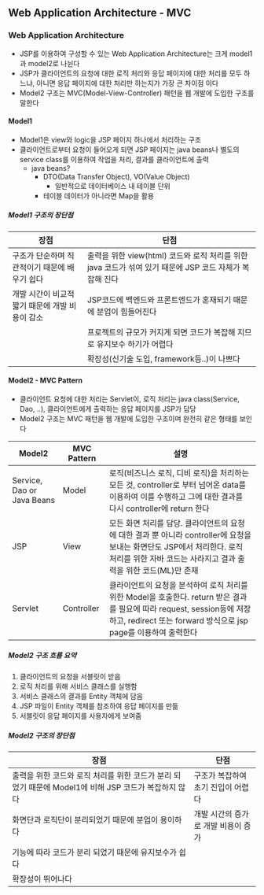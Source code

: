 ## Web Application Architecture - MVC

### Web Application Architecture

- JSP를 이용하여 구성할 수 있는 Web Application Architecture는 크게 model1과 model2로 나뉜다
- JSP가 클라이언트의 요청에 대한 로직 처리와 응답 페이지에 대한 처리를 모두 하느냐, 아니면 응답 페이지에 대한 처리만 하는지가 가장 큰 차이점 이다
- Model2 구조는 MVC(Model-View-Controller) 패턴을 웹 개발에 도입한 구조를 말한다

#### Model1

- Model1은 view와 logic을 JSP 페이지 하나에서 처리하는 구조
- 클라이언트로부터 요청이 들어오게 되면 JSP 페이지는 java beans나 별도의 service class를 이용하여 작업을 처리, 결과를 클라이언트에 출력
  - java beans?
    - DTO(Data Transfer Object), VO(Value Object)
      - 일반적으로 데이터베이스 내 테이블 단위
    - 테이블 데이터가 아니라면 Map을 활용

##### Model1 구조의 장단점
|장점|단점|
|--|--|
|구조가 단순하며 직관적이기 때문에 배우기 쉽다|출력을 위한 view(html) 코드와 로직 처리를 위한 java 코드가 섞여 있기 때문에 JSP 코드 자체가 복잡해 진다|
|개발 시간이 비교적 짧기 때문에 개발 비용이 감소|JSP코드에 백엔드와 프론트엔드가 혼재되기 때문에 분업이 힘들어진다|
||프로젝트의 규모가 커지게 되면 코드가 복잡해 지므로 유지보수 하기가 어렵다|
||확장성(신기술 도입, framework등..)이 나쁘다|

#### Model2 - MVC Pattern

- 클라이언트 요청에 대한 처리는 Servlet이, 로직 처리는 java class(Service, Dao, ..), 클라이언트에게 출력하는 응답 페이지를 JSP가 담당
- Model2 구조는 MVC 패턴을 웹 개발에 도입한 구조이며 완전히 같은 형태를 보인다

|Model2|MVC Pattern|설명|
|--|--|--|
|Service, Dao or Java Beans|Model|로직(비즈니스 로직, 디비 로직)을 처리하는 모든 것, controller로 부터 넘어온 data를 이용하여 이를 수행하고 그에 대한 결과를 다시 controller에 return 한다|
|JSP|View|모든 화면 처리를 담당. 클라이언트의 요청에 대한 결과 뿐 아니라 controller에 요청을 보내는 화면단도 JSP에서 처리한다. 로직 처리를 위한 자바 코드는 사라지고 결과 출력을 위한 코드(ML)만 존재|
|Servlet|Controller|클라이언트의 요청을 분석하여 로직 처리를 위한 Model을 호출한다. return 받은 결과를 필요에 따라 request, session등에 저장하고, redirect 또는 forward 방식으로 jsp page를 이용하여 출력한다|

##### Model2 구조 흐름 요약

1. 클라이언트의 요청을 서블릿이 받음
2. 로직 처리를 위해 서비스 클래스를 실행함
3. 서비스 클래스의 결과를 Entity 객체에 담음
4. JSP 파일이 Entity 객체를 참조하여 응답 페이지를 만듦
5. 서블릿이 응답 페이지를 사용자에게 보여줌

##### Model2 구조의 장단점
|장점|단점|
|--|--|
|출력을 위한 코드와 로직 처리를 위한 코드가 분리 되었기 때문에 Model1에 비해 JSP 코드가 복잡하지 않다|구조가 복잡하여 초기 진입이 어렵다|
|화면단과 로직단이 분리되었기 때문에 분업이 용이하다|개발 시간의 증가로 개발 비용이 증가|
|기능에 따라 코드가 분리 되었기 때문에 유지보수가 쉽다||
|확장성이 뛰어나다||